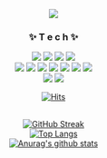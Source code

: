 <p align="center">
  <img src="https://capsule-render.vercel.app/api?type=waving&color=gradient&height=300&section=header&text=MINYEONG%20HONG🦊&fontSize=50">
</p>

<div align="center">
  <h3> ✨ T e c h ✨ </h3> 
  
  <img src="https://img.shields.io/badge/JavaScript-F7DF1E?style=flat-square&logo=JavaScript&logoColor=black&label=JavaScript">
  <img src="https://img.shields.io/badge/HTML5-E34F26?style=flat-square&logo=HTML5&logoColor=white&label=HTML5">
  <img src="https://img.shields.io/badge/CSS-1572B6?style=flat-square&logo=CSS3&logoColor=white&label=CSS">
  <img src="https://img.shields.io/badge/React-61DAFB?style=flat-square&logo=React&logoColor=white&label=React">

  <br>
  <img src="https://img.shields.io/badge/Node.js-339933?style=flat-square&logo=Node.js&logoColor=white&label=Node.js">
  <img src="https://img.shields.io/badge/Python-3776AB?style=flat-square&logo=Python&logoColor=white&label=Python">
  <img src="https://img.shields.io/badge/Express.js-404D59?style=flat-square&label=Express.js">
  <img src="https://img.shields.io/badge/Java-ED8B00?style=flat-square&logo=java&logoColor=white&label=Java">
  <img src="https://img.shields.io/badge/TypeScript-007ACC?style=flat-square&logo=typescript&logoColor=white&label=TypeScript">
  <img src="https://img.shields.io/badge/spring-6DB33F?style=flat-square&logo=spring&logoColor=white&label=Spring">
  <img src="https://img.shields.io/badge/C-A8B9CC?style=flat-square&logo=C&logoColor=black&label=C">
  <br>
  <img src="https://img.shields.io/badge/MySQL-00000F?style=flat-square&logo=mysql&logoColor=white&label=MySQL">
  <img src="https://img.shields.io/badge/MongoDB-4EA94B?style=flat-square&logo=mongodb&logoColor=white&label=MongoDB">
  
  
  
 
[![Hits](https://hits.seeyoufarm.com/api/count/incr/badge.svg?url=https%3A%2F%2Fgithub.com%2FF-hiller&count_bg=%2379C83D&title_bg=%23555555&icon=&icon_color=%23E7E7E7&title=hits&edge_flat=false)](https://hits.seeyoufarm.com)  
<br>

[![GitHub Streak](https://streak-stats.demolab.com?user=HongMinYeong&hide_border=true)](https://git.io/streak-stats)
<br>
[![Top Langs](https://github-readme-stats.vercel.app/api/top-langs/?username=HongMinYeong&layout=compact&theme=Most%20Used%20Languages&langs_count=6)](https://github.com/anuraghazra/github-readme-stats)
<br>
[![Anurag's github stats](https://github-readme-stats.vercel.app/api?username=HongMinYeong)](https://github.com/anuraghazra/github-readme-stats)

</div>
